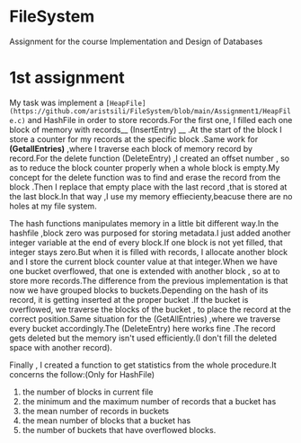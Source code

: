 # FileSystem
Assignment for the course  Implementation and Design of Databases

# 1st assignment

My task was implement a ``` [HeapFile](https://github.com/aristsili/FileSystem/blob/main/Assignment1/HeapFile.c) ``` and HashFile in order to store records.For the first one, I filled each one block of memory with records__ (InsertEntry) __ .At the start of the block I store a counter for my records at the specific block .Same work for **(GetallEntries)** ,where I traverse each block of memory record by record.For the delete function (DeleteEntry) ,I created an offset number , so as to reduce the block counter properly when a whole block is empty.My concept for the delete function was to find and erase the record from the block .Then I replace that empty place with the last record ,that is stored at the last block.In that way ,I use my memory effiecienty,beacuse there are no holes at my file system.

The hash functions manipulates memory in a little bit different way.In the hashfile ,block zero was purposed for storing metadata.I just added another integer variable at the end of every block.If one block is not yet filled, that integer stays zero.But when it is filled with records, I allocate another block and I store the current block counter value at that integer.When we have one bucket overflowed, that one is extended with another block , so at to store more records.The difference from the previous implementation is that now we have grouped blocks to buckets.Depending on the hash of its record, it is getting inserted at the proper bucket .If the bucket is overflowed, we traverse the blocks of the bucket , to place the record at the correct position.Same situation for the (GetAllEntries) ,where we traverse every bucket accordingly.The (DeleteEntry) here works fine .The record gets deleted but the memory isn't used efficiently.(I don't fill the deleted space with another record).

Finally , I created a function to get statistics from the whole procedure.It concerns the follow:(Only for HashFile)

1. the number of blocks in current file
2. the minimum and the maximum number of records that a bucket has
3. the mean number of records in buckets
4. the mean number of blocks that a bucket has
5. the number of buckets that have overflowed blocks.
